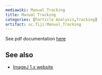 ```yaml
---
mediawiki: Manual_Tracking
title: Manual Tracking
categories: [Particle Analysis,Tracking]
artifact: sc.fiji:Manual_Tracking
---
```


 

See pdf documentation [here](https://imagej.nih.gov/ij/plugins/track/Manual%20Tracking%20plugin.pdf)

## See also

-   [ImageJ 1.x website](https://imagej.nih.gov/ij/plugins/track/track.html)

  
